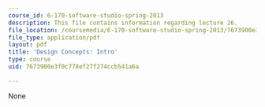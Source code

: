 ```yaml
---
course_id: 6-170-software-studio-spring-2013
description: This file contains information regarding lecture 26.
file_location: /coursemedia/6-170-software-studio-spring-2013/7673900e3f0c778ef27f274ccb541a6a_MIT6_170S13_26-con-intro.pdf
file_type: application/pdf
layout: pdf
title: 'Design Concepts: Intro'
type: course
uid: 7673900e3f0c778ef27f274ccb541a6a

---
```

None